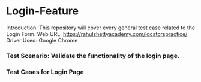 # Login-Feature

Introduction: This repository will cover every general test case related to the Login Form.
Web URL: https://rahulshettyacademy.com/locatorspractice/
Driver Used: Google Chrome

<h3> Test Scenario: Validate the functionality of the login page. </h3>

<h3> Test Cases for Login Page </h3>

